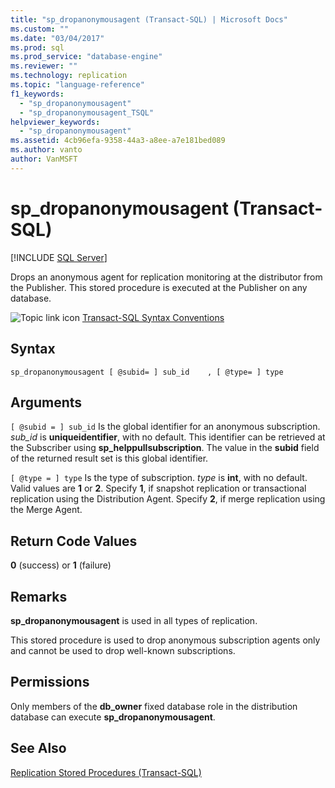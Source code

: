 ```yaml
---
title: "sp_dropanonymousagent (Transact-SQL) | Microsoft Docs"
ms.custom: ""
ms.date: "03/04/2017"
ms.prod: sql
ms.prod_service: "database-engine"
ms.reviewer: ""
ms.technology: replication
ms.topic: "language-reference"
f1_keywords: 
  - "sp_dropanonymousagent"
  - "sp_dropanonymousagent_TSQL"
helpviewer_keywords: 
  - "sp_dropanonymousagent"
ms.assetid: 4cb96efa-9358-44a3-a8ee-a7e181bed089
ms.author: vanto
author: VanMSFT
---
```

# sp_dropanonymousagent (Transact-SQL)

[!INCLUDE [SQL Server](../../includes/applies-to-version/sqlserver.md)]

  Drops an anonymous agent for replication monitoring at the distributor from the Publisher. This stored procedure is executed at the Publisher on any database.  
  
 ![Topic link icon](../../database-engine/configure-windows/media/topic-link.gif "Topic link icon") [Transact-SQL Syntax Conventions](../../t-sql/language-elements/transact-sql-syntax-conventions-transact-sql.md)  
  
## Syntax  
  
```  
sp_dropanonymousagent [ @subid= ] sub_id    , [ @type= ] type  
```  
  
## Arguments  
`[ @subid = ] sub_id`
 Is the global identifier for an anonymous subscription. *sub_id* is **uniqueidentifier**, with no default. This identifier can be retrieved at the Subscriber using **sp_helppullsubscription**. The value in the **subid** field of the returned result set is this global identifier.  
  
`[ @type = ] type`
 Is the type of subscription. *type* is **int**, with no default. Valid values are **1** or **2**. Specify **1**, if snapshot replication or transactional replication using the Distribution Agent. Specify **2**, if merge replication using the Merge Agent.  
  
## Return Code Values  
 **0** (success) or **1** (failure)  
  
## Remarks  
 **sp_dropanonymousagent** is used in all types of replication.  
  
 This stored procedure is used to drop anonymous subscription agents only and cannot be used to drop well-known subscriptions.  
  
## Permissions  
 Only members of the **db_owner** fixed database role in the distribution database can execute **sp_dropanonymousagent**.  
  
## See Also  
 [Replication Stored Procedures &#40;Transact-SQL&#41;](../../relational-databases/system-stored-procedures/replication-stored-procedures-transact-sql.md)  
  
  

